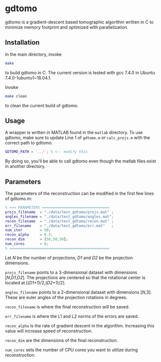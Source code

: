 # gdtomo
gdtomo is a gradient-descent based tomographic algorithm written in C to
minimize memory footprint and optimized with parallelization.

## Installation
In the main directory, invoke
```bash
make
```
to build gdtomo in C. The current version is tested with gcc 7.4.0 in Ubuntu
7.4.0-1ubuntu1~18.04.1.

Invoke
```bash
make clean
```
to clean the current build of gdtomo.

## Usage
A wrapper is written in MATLAB found in the ``matlab`` directory. To use
gdtomo, make sure to update Line 1 of ``gdtomo.m`` or ``calc_projs.m`` with
the correct path to gdtomo.
```matlab
GDTOMO_PATH = '../'; % <-- modify this
```
By doing so, you'll be able to call gdtomo even though the matlab files exist
in another directory.

## Parameters
The parameters of the reconstruction can be modified in the first few lines of gdtomo.m:
```matlab
% === PARAMETERS ===============================
projs_filename  = "./data/test_gdtomo/projs.mat" ;
angles_filename = "./data/test_gdtomo/angles.mat";
recon_filename  = "./data/test_gdtomo/recon.mat" ;
err_filename    = "./data/test_gdtomo/err.mat"   ;
num_iter        = 50;
recon_alpha     = 0.5;
recon_dim       = [50,50,50];
num_cores       = 6;
% ==============================================
```

Let *N* be the number of projections, *D1* and *D2* be the projection dimensions.

``projs_filename`` points to a 3-dimensional dataset with dimensions
[*N*,*D1*,*D2*]. The projections are centered so that the rotational center
is located at [(*D1*+1)/2,(*D2*+1)/2].

``angles_filename`` points to a 2-dimensional dataset with dimensions [*N*,3]. These are euler angles of the projection rotations in degrees.

``recon_filename`` is where the final reconstruction will be saved.

``err_filename`` is where the L1 and L2 norms of the errors are saved.

``recon_alpha`` is the rate of gradient descent in the algorithm. Increasing this value will increase speed of reconstruction.

``recon_dim`` are the dimensions of the final reconstruction.

``num_cores`` sets the number of CPU cores you want to utilize during reconstruction.

